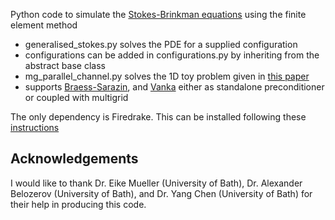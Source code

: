 Python code to simulate the [Stokes-Brinkman equations](https://onlinelibrary.wiley.com/doi/full/10.1002/fld.5199) using the finite element method

- generalised_stokes.py solves the PDE for a supplied configuration
- configurations can be added in configurations.py by inheriting from the abstract base class
- mg_parallel_channel.py solves the 1D toy problem given in [this paper](https://onlinelibrary.wiley.com/doi/full/10.1002/fld.5199)
- supports [Braess-Sarazin](https://www.sciencedirect.com/science/article/pii/S0168927496000591), and [Vanka](https://www.sciencedirect.com/science/article/pii/S0021999122001851?casa_token=8__56-2JQ1cAAAAA:17c4P8Z0_ViV4frA23RIhAtIKHEyo9jki-dHlx693ux8-mzHNzfcGv0SGiiGtjLZwGu1gzw) either as standalone preconditioner or coupled with multigrid

The only dependency is Firedrake. This can be installed following these [instructions](https://www.firedrakeproject.org/download.html)

## Acknowledgements
I would like to thank Dr. Eike Mueller (University of Bath), Dr. Alexander Belozerov (University of Bath), and Dr. Yang Chen (University of Bath) for their help in producing this code.
